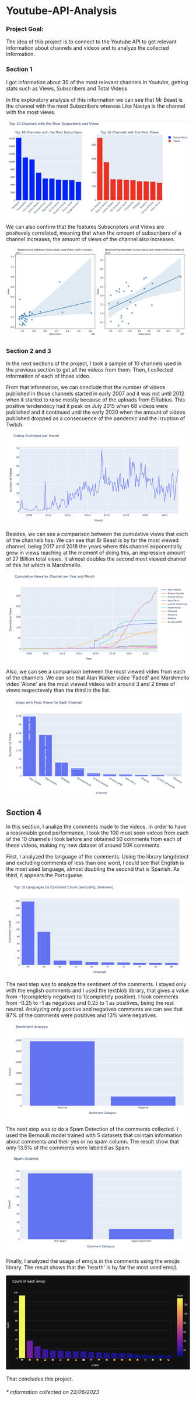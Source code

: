 # Youtube-API-Analysis

### Project Goal:
The idea of this project is to connect to the Youtube API to get relevant information about channels and videos and to analyze the collected information.

### Section 1
I got information about 30 of the most relevant channels in Youtube, getting stats such as Views, Subscribers and Total Videos

In the exploratory analysis of this information we can see that Mr Beast is the channel with the most Subscribers whereas Like Nastya is the channel with the most views. 

![Subscriptions and Views Comparison](Images/Subscriptrors-and-Views.png)

We can also confirm that the features Subscriptors and Views are positevely correlated, meaning that when the amount of subscribers of a channel increases, the amount of views of the channel also increases.

![Subscriptions and Views Correlation](Images/Subcriptors-Views-Correlation.png)


### Section 2 and 3
In the next sections of the project, I took a sample of 10 channels used in the previous section to get all the videos from them. Then, I collected information of each of those video.

From that information, we can conclude that the number of videos published in those channels started in early 2007 and it was not until 2012 when it started to raise mostly because of the uploads from ElRubius. This positive tendendecy had it peak on July 2015 when 68 videos were published and it continued until the early 2020 when the amount of videos published dropped as a consecuence of the pandemic and the irruption of Twitch.

![Published Videos Time Series](Images/Published-videos-time-series.png)

Besides, we can see a comparison between the cumulative views that each of the channels has. We can see that Br Beast is by far the most viewed channel, being 2017 and 2018 the years where this channel exponentially grew in views reaching at the moment of doing this, an impressive amount of 27 Billion total views. It almost doubles the second most viewed channel of this list which is Marshmello.

![Cumulative Views by Channel](Images/Cumulative-Views-ByChannel.png)

Also, we can see a comparison between the most viewed video from each of the channels. We can see that Alan Walker video 'Faded' and Marshmello video 'Alone' are the most viewed videos with around 3 and 2 times of views respectevely than the third in the list.

![Most Viewed Videos by Channel](Images/Most-Viewed-videos-ByChannel.png)

## Section 4
In this section, I analize the comments made to the videos. In order to have a reasonable good performance, I took the 100 most seen videos from each of the 10 channels I took before and obtained 50 comments from each of these videos, making my new dataset of around 50K comments.

First, I analyzed the language of the comments. Using the library langdetect and excluding comments of less than one word, I could see that English is the most used language, almost doubling the second that is Spanish. As third, it appears the Portuguese.

![Comments by Language](Images/comments-languages.png)

The next step was to analyze the sentiment of the comments. I stayed only with the english comments and I used the textblob library, that gives a value from -1(completely negative) to 1(completely positive). I took comments from -0.25 to -1 as negatives and 0.25 to 1 as positives, being the rest neutral. Analyzing only positive and negatives comments we can see that 87% of the comments were positives and 13% were negatives.

![Sentiment Analysis](Images/sentiment-analysis.png)

The next step was to do a Spam Detection of the comments collected. I used the Bernoulli model trained with 5 datasets that cointain information about comments and their yes or no spam column. The result show that only 13.5% of the comments were labeled as Spam.

![Spam Detection](Images/spam-detection.png)

Finally, I analyzed the usage of emojis in the comments using the emojis library. The result shows that the 'hearth' is by far the most used emoji.

![Emojis Usage](Images/emojis.png)

That concludes this project.

###### * information collected on 22/06/2023
